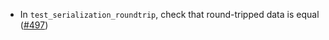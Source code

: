 - In `test_serialization_roundtrip`, check that round-tripped data is equal
  ([#497](https://github.com/cosmos/ibc-rs/issues/497))